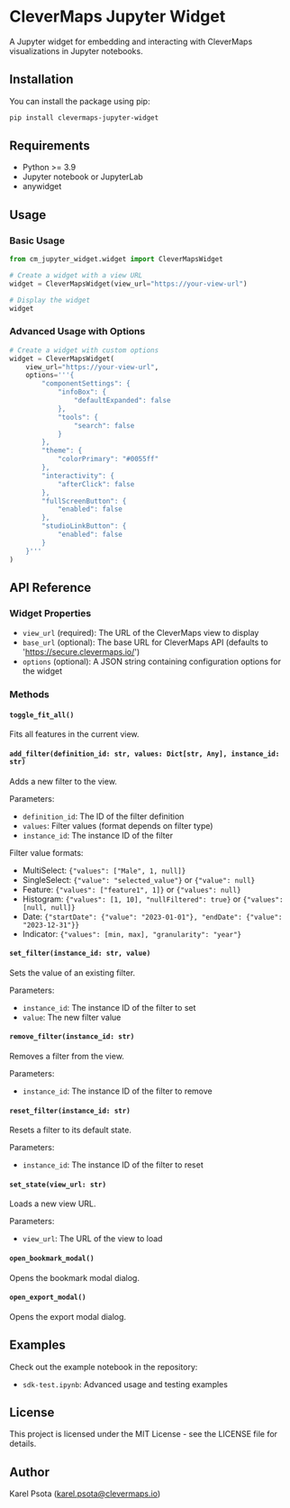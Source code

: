 # CleverMaps Jupyter Widget

A Jupyter widget for embedding and interacting with CleverMaps visualizations in Jupyter notebooks.

## Installation

You can install the package using pip:

```bash
pip install clevermaps-jupyter-widget
```

## Requirements

- Python >= 3.9
- Jupyter notebook or JupyterLab
- anywidget

## Usage

### Basic Usage

```python
from cm_jupyter_widget.widget import CleverMapsWidget

# Create a widget with a view URL
widget = CleverMapsWidget(view_url="https://your-view-url")

# Display the widget
widget
```

### Advanced Usage with Options

```python
# Create a widget with custom options
widget = CleverMapsWidget(
    view_url="https://your-view-url",
    options='''{
        "componentSettings": {
            "infoBox": {
                "defaultExpanded": false
            },
            "tools": {
                "search": false
            }
        },
        "theme": {
            "colorPrimary": "#0055ff"
        },
        "interactivity": {
            "afterClick": false
        },
        "fullScreenButton": {
            "enabled": false
        },
        "studioLinkButton": {
            "enabled": false
        }
    }'''
)
```

## API Reference

### Widget Properties

- `view_url` (required): The URL of the CleverMaps view to display
- `base_url` (optional): The base URL for CleverMaps API (defaults to 'https://secure.clevermaps.io/')
- `options` (optional): A JSON string containing configuration options for the widget

### Methods

#### `toggle_fit_all()`
Fits all features in the current view.

#### `add_filter(definition_id: str, values: Dict[str, Any], instance_id: str)`
Adds a new filter to the view.

Parameters:
- `definition_id`: The ID of the filter definition
- `values`: Filter values (format depends on filter type)
- `instance_id`: The instance ID of the filter

Filter value formats:
- MultiSelect: `{"values": ["Male", 1, null]}`
- SingleSelect: `{"value": "selected_value"}` or `{"value": null}`
- Feature: `{"values": ["feature1", 1]}` or `{"values": null}`
- Histogram: `{"values": [1, 10], "nullFiltered": true}` or `{"values": [null, null]}`
- Date: `{"startDate": {"value": "2023-01-01"}, "endDate": {"value": "2023-12-31"}}`
- Indicator: `{"values": [min, max], "granularity": "year"}`

#### `set_filter(instance_id: str, value)`
Sets the value of an existing filter.

Parameters:
- `instance_id`: The instance ID of the filter to set
- `value`: The new filter value

#### `remove_filter(instance_id: str)`
Removes a filter from the view.

Parameters:
- `instance_id`: The instance ID of the filter to remove

#### `reset_filter(instance_id: str)`
Resets a filter to its default state.

Parameters:
- `instance_id`: The instance ID of the filter to reset

#### `set_state(view_url: str)`
Loads a new view URL.

Parameters:
- `view_url`: The URL of the view to load

#### `open_bookmark_modal()`
Opens the bookmark modal dialog.

#### `open_export_modal()`
Opens the export modal dialog.

## Examples

Check out the example notebook in the repository:
- `sdk-test.ipynb`: Advanced usage and testing examples

## License

This project is licensed under the MIT License - see the LICENSE file for details.

## Author

Karel Psota (karel.psota@clevermaps.io)